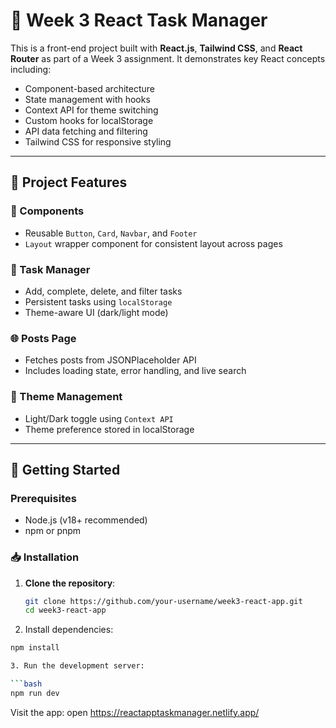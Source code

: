 # 🚀 Week 3 React Task Manager 

This is a front-end project built with **React.js**, **Tailwind CSS**, and **React Router** as part of a Week 3 assignment. It demonstrates key React concepts including:

- Component-based architecture
- State management with hooks
- Context API for theme switching
- Custom hooks for localStorage
- API data fetching and filtering
- Tailwind CSS for responsive styling

---

## 📂 Project Features

### 🧩 Components
- Reusable `Button`, `Card`, `Navbar`, and `Footer`
- `Layout` wrapper component for consistent layout across pages

### 📝 Task Manager
- Add, complete, delete, and filter tasks
- Persistent tasks using `localStorage`
- Theme-aware UI (dark/light mode)

### 🌐 Posts Page
- Fetches posts from JSONPlaceholder API
- Includes loading state, error handling, and live search

### 🌙 Theme Management
- Light/Dark toggle using `Context API`
- Theme preference stored in localStorage

---

## 🔧 Getting Started

### Prerequisites
- Node.js (v18+ recommended)
- npm or pnpm

### 📥 Installation

1. **Clone the repository**:
   ```bash
   git clone https://github.com/your-username/week3-react-app.git
   cd week3-react-app

2. Install dependencies:

```bash
npm install

3. Run the development server:

```bash
npm run dev
```

Visit the app:
open https://reactapptaskmanager.netlify.app/
